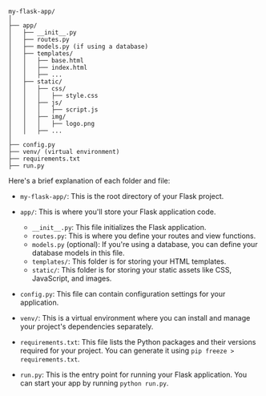 ```
my-flask-app/
│
├── app/
│   ├── __init__.py
│   ├── routes.py
│   ├── models.py (if using a database)
│   ├── templates/
│   │   ├── base.html
│   │   ├── index.html
│   │   ├── ...
│   ├── static/
│   │   ├── css/
│   │   │   ├── style.css
│   │   ├── js/
│   │   │   ├── script.js
│   │   ├── img/
│   │   │   ├── logo.png
│   │   ├── ...
│
├── config.py
├── venv/ (virtual environment)
├── requirements.txt
├── run.py
```

Here's a brief explanation of each folder and file:

- `my-flask-app/`: This is the root directory of your Flask project.

- `app/`: This is where you'll store your Flask application code.
  - `__init__.py`: This file initializes the Flask application.
  - `routes.py`: This is where you define your routes and view functions.
  - `models.py` (optional): If you're using a database, you can define your database models in this file.
  - `templates/`: This folder is for storing your HTML templates.
  - `static/`: This folder is for storing your static assets like CSS, JavaScript, and images.

- `config.py`: This file can contain configuration settings for your application.

- `venv/`: This is a virtual environment where you can install and manage your project's dependencies separately.

- `requirements.txt`: This file lists the Python packages and their versions required for your project. You can generate it using `pip freeze > requirements.txt`.

- `run.py`: This is the entry point for running your Flask application. You can start your app by running `python run.py`.
